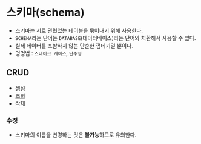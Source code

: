 # 스키마(schema)

- 스키마는 서로 관련있는 테이블을 묶어내기 위해 사용한다.
- `SCHEMA`라는 단어는 `DATABASE`(데이터베이스)라는 단어와 치환해서 사용할 수 있다.
- 실제 데이터를 포함하지 않는 단순한 껍데기일 뿐이다.
- 명명법 : `스네이크 케이스`, `단수형`

## CRUD

- [생성](./schema/create.md)
- [조회](./schema/show.md)
- [삭제](./schema/drop.md)

### 수정

- 스키마의 이름을 변경하는 것은 **불가능**하므로 유의한다.
